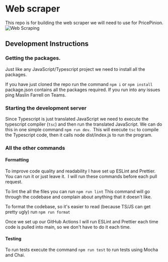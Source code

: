 # Web scraper

This repo is for building the web scraper we will need to use for PricePinion.
![Web Scraping](https://github.com/PricePinion/Webscraper/actions/workflows/unit_tests.yml/badge.svg)

## Development Instructions

### Getting the packages.

Just like any JavaScript/Typescript project we need to install all the packages.

If you have just cloned the repo run the command `npm i` or `npm install`
package.json contains all the packages required. If you run into any issues ping Maslin Farrell on Teams.

### Starting the development server

Since Typescript is just translated JavaScript we need to execute the typescript compiler (`tsc`) and then run the translated JavaScript.
We can do this in one simple command `npm run dev`.  This will execute `tsc` to compile the Typescript code, then it calls node dist/index.js to run the program.

### All the other commands

#### Formatting

To improve code quality and readability I have set up ESLint and Prettier. You can run it or just leave it.  I will run these commands before each pull request.

To lint the all the files you can run `npm run lint` This command will go through the codebase and complain about anything that it doesn't like.

To format the codebase, so it's easier to read (because TS/JS can get pretty ugly) run `npm run format`

Once we set up our GitHub Actions I will run ESLint and Prettier each time code is pulled into main, so we don't have to do it each time.

#### Testing

To run tests execute the command `npm run test` to run tests using Mocha and Chai.
